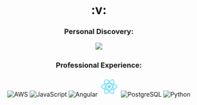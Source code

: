 <div align="center">
<h1>:v:</h1>
<h3>Personal Discovery:</h3>
<img src="https://github-readme-stats.vercel.app/api/top-langs/?username=hulchenko&hide=css,scss,less,html&layout=compact&&theme=tokyonight" />
<h3>Professional Experience:</h3>
<p align="center">
    <img alt="AWS" width="42px" src="https://cdn.icon-icons.com/icons2/2407/PNG/512/aws_icon_146237.png">
    <img alt="JavaScript" width="43px" src="https://cdn.iconscout.com/icon/free/png-512/javascript-2752148-2284965.png">
    <img alt="Angular" width="50px" src="https://angular.io/assets/images/logos/angular/angular.svg">
    <img alt="React" width="46px" src="https://raw.githubusercontent.com/github/explore/80688e429a7d4ef2fca1e82350fe8e3517d3494d/topics/react/react.png">
    <img alt="PostgreSQL" width="40px" src="https://upload.wikimedia.org/wikipedia/commons/2/29/Postgresql_elephant.svg">
    <img alt="Python" width="40px" src="https://upload.wikimedia.org/wikipedia/commons/1/1f/Python_logo_01.svg">
</p>
</div>

